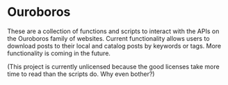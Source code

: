 
Ouroboros
=========

These are a collection of functions and scripts to interact with the 
APIs on the Ouroboros family of websites.  Current functionality allows 
users to download posts to their local and catalog posts by keywords or 
tags.  More functionality is coming in the future.

(This project is currently unlicensed because the good licenses take 
more time to read than the scripts do.  Why even bother?)
